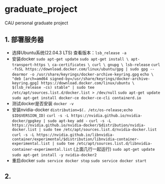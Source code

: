 # graduate_project
CAU personal graduate project

## 1. 部署服务器
- 选择Ubuntu系统(22.04.3 LTS) 查看版本：`lsb_release -a`
- 安装docker 
`sudo apt-get update` 
`sudo apt-get install \ apt-transport-https \ ca-certificates \ curl \ gnupg \ lsb-release`
`curl -fsSL https://download.docker.com/linux/ubuntu/gpg | sudo gpg --dearmor -o /usr/share/keyrings/docker-archive-keyring.gpg`
`echo \ "deb [arch=amd64 signed-by=/usr/share/keyrings/docker-archive-keyring.gpg] https://download.docker.com/linux/ubuntu \ $(lsb_release -cs) stable" | sudo tee /etc/apt/sources.list.d/docker.list > /dev/null`
`sudo apt-get update`
`sudo apt-get install docker-ce docker-ce-cli containerd.io`
- 测试docker是否安装
`docker -v`
- 安装nvidia-docker
`distribution=$(. /etc/os-release;echo $ID$VERSION_ID)`
`curl -s -L https://nvidia.github.io/nvidia-docker/gpgkey | sudo apt-key add -`
`curl -s -L https://nvidia.github.io/nvidia-docker/$distribution/nvidia-docker.list | sudo tee /etc/apt/sources.list.d/nvidia-docker.list`
`curl -s -L https://nvidia.github.io/libnvidia-container/experimental/$distribution/libnvidia-container-experimental.list | sudo tee /etc/apt/sources.list.d/libnvidia-container-experimental.list`
(上面几行一起运行)
`sudo apt-get update`
`sudo apt-get install -y nvidia-docker2`
- 重启docker
`sudo service docker stop`
`sudo service docker start`
## 2. 